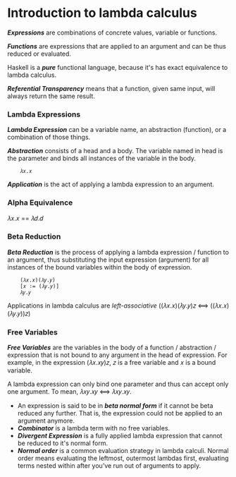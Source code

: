 # Introduction to lambda calculus



***Expressions*** are combinations of concrete values, variable or functions.

***Functions*** are expressions that are applied to an argument and can be thus reduced or evaluated.

Haskell is a ***pure*** functional language, because it's has exact equivalence to lambda calculus.

***Referential Transparency*** means that a function,  given same input, will always return the same result.



### Lambda Expressions

***Lambda Expression*** can be a variable name, an abstraction (function), or a combination of those things.

***Abstraction*** consists of a head and a body. The variable named in head is the parameter and binds all instances of the variable in the body.

		𝜆𝑥.𝑥

***Application*** is the act of applying a lambda expression to an argument.



### Alpha Equivalence

𝜆𝑥.𝑥 == 𝜆𝑑.𝑑



### Beta Reduction

***Beta Reduction*** is the process of applying a lambda expression / function to an argument, thus substituting the input expression (argument) for all instances of the bound variables within the body of expression.

		(𝜆𝑥.𝑥)(𝜆𝑦.𝑦)
		[𝑥 ∶= (𝜆𝑦.𝑦)]
		𝜆𝑦.𝑦

Applications in lambda calculus are *left-associative*  ((𝜆𝑥.𝑥)(𝜆𝑦.𝑦)𝑧 <==> ((𝜆𝑥.𝑥)(𝜆𝑦.𝑦))𝑧)



### Free Variables

***Free Variables*** are the variables in the body of a function / abstraction / expression that is not bound to any argument in the head of expression. For example, in the expression (𝜆𝑥.𝑥𝑦)𝑧, 𝑧 is a free variable and 𝑥 is a bound variable.



A lambda expression can only bind one parameter and thus can accept only one argument. To mean, 𝜆𝑥𝑦.𝑥𝑦 <==> 𝜆𝑥𝑦.𝑥𝑦.



- An expression is said to be in ***beta normal form*** if it cannot be beta reduced any further. That is, the expression could not be applied to an argument anymore.
- ***Combinator*** is a lambda term with no free variables.
- ***Divergent Expression*** is a fully applied lambda expression that cannot be reduced to it's normal form.
- ***Normal order*** is a common evaluation strategy in lambda calculi. Normal order means evaluating the leftmost, outermost lambdas first, evaluating terms nested within after you’ve run out of arguments to apply.
